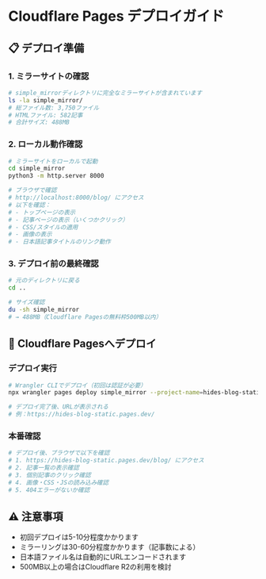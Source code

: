 # Cloudflare Pages デプロイガイド

## 📋 デプロイ準備

### 1. ミラーサイトの確認

```bash
# simple_mirrorディレクトリに完全なミラーサイトが含まれています
ls -la simple_mirror/
# 総ファイル数: 3,750ファイル
# HTMLファイル: 582記事
# 合計サイズ: 488MB
```

### 2. ローカル動作確認

```bash
# ミラーサイトをローカルで起動
cd simple_mirror
python3 -m http.server 8000

# ブラウザで確認
# http://localhost:8000/blog/ にアクセス
# 以下を確認：
# - トップページの表示
# - 記事ページの表示（いくつかクリック）
# - CSS/スタイルの適用
# - 画像の表示
# - 日本語記事タイトルのリンク動作
```

### 3. デプロイ前の最終確認

```bash
# 元のディレクトリに戻る
cd ..

# サイズ確認
du -sh simple_mirror
# → 488MB（Cloudflare Pagesの無料枠500MB以内）
```

## 🚀 Cloudflare Pagesへデプロイ

### デプロイ実行

```bash
# Wrangler CLIでデプロイ（初回は認証が必要）
npx wrangler pages deploy simple_mirror --project-name=hides-blog-static

# デプロイ完了後、URLが表示される
# 例：https://hides-blog-static.pages.dev/
```

### 本番確認

```bash
# デプロイ後、ブラウザで以下を確認
# 1. https://hides-blog-static.pages.dev/blog/ にアクセス
# 2. 記事一覧の表示確認
# 3. 個別記事のクリック確認
# 4. 画像・CSS・JSの読み込み確認
# 5. 404エラーがないか確認
```

## ⚠️ 注意事項

- 初回デプロイは5-10分程度かかります
- ミラーリングは30-60分程度かかります（記事数による）
- 日本語ファイル名は自動的にURLエンコードされます
- 500MB以上の場合はCloudflare R2の利用を検討